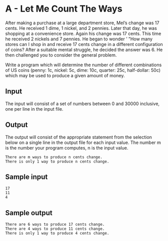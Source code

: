 # A - Let Me Count The Ways

After making a purchase at a large department store, Mel’s change was 17 cents. He received 1 dime, 1 nickel, and 2 pennies. Later that day, he was shopping at a convenience store. Again his change was 17 cents. This time he received 2 nickels and 7 pennies. He began to wonder ’ ”How many stores can I shop in and receive 17 cents change in a different configuration of coins? After a suitable mental struggle, he decided the answer was 6. He then challenged you to consider the general problem.

Write a program which will determine the number of different combinations of US coins (penny: 1c, nickel: 5c, dime: 10c, quarter: 25c, half-dollar: 50c) which may be used to produce a given amount of money.

## Input

The input will consist of a set of numbers between 0 and 30000 inclusive, one per line in the input file.

## Output

The output will consist of the appropriate statement from the selection below on a single line in the output file for each input value. The number m is the number your program computes, n is the input value.

```
There are m ways to produce n cents change.
There is only 1 way to produce n cents change.
```

## Sample input

```
17
11
4
```

## Sample output

```
There are 6 ways to produce 17 cents change.
There are 4 ways to produce 11 cents change.
There is only 1 way to produce 4 cents change.
```